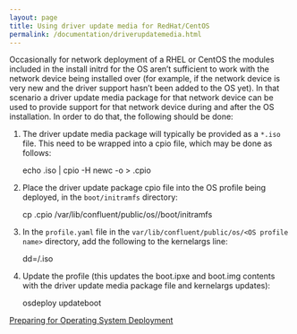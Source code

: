 ```yaml
---
layout: page
title: Using driver update media for RedHat/CentOS
permalink: /documentation/driverupdatemedia.html
---
```


Occasionally for network deployment of a RHEL or CentOS the modules included in the install initrd for the OS aren’t sufficient to work with the network device being installed over (for example, if the network device is very new and the driver support hasn’t been added to the OS yet).  In that scenario a driver update media package for that network device can be used to provide support for that network device during and after the OS installation.  In order to do that, the following should be done:

1. The driver update media package will typically be provided as a `*.iso` file.  This need to be wrapped into a cpio file, which may be done as follows:

    echo <driver update media package filename>.iso | cpio -H newc -o > <driver update media package filename>.cpio

2. Place the driver update package cpio file into the OS profile being deployed, in the `boot/initramfs` directory:

    cp <driver update media package filename>.cpio /var/lib/confluent/public/os/<OS profile name>/boot/initramfs

3. In the `profile.yaml` file in the `var/lib/confluent/public/os/<OS profile name>` directory, add the following to the kernelargs line:

    dd=/<driver update media package filename>.iso

4. Update the profile (this updates the boot.ipxe and boot.img contents with the driver update media package file and kernelargs updates):

    osdeploy updateboot <OS profile name>
    
    
[Preparing for Operating System Deployment](http://taurus.labs.lenovo.com/users/documentation/confluentosdeploy.html)